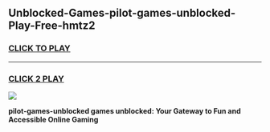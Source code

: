 
## Unblocked-Games-pilot-games-unblocked-Play-Free-hmtz2
<h3>
<a href="https://premium76.site?title=pilot-games-unblocked&ref=21A">CLICK TO PLAY</a></h3>
<hr>

<h3>
<a href="https://premium76.site?title=pilot-games-unblocked&ref=21A">CLICK 2 PLAY</a>
  
</h3>

<a href="https://premium76.site?title=pilot-games-unblocked&ref=21A"><img src="https://clearcache.store/games.png"></a>


**pilot-games-unblocked games unblocked: Your Gateway to Fun and Accessible Online Gaming**
